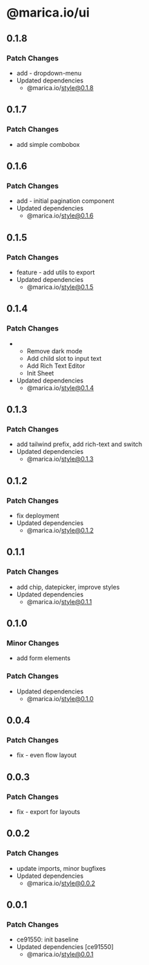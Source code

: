 # @marica.io/ui

## 0.1.8

### Patch Changes

- add - dropdown-menu
- Updated dependencies
  - @marica.io/style@0.1.8

## 0.1.7

### Patch Changes

- add simple combobox

## 0.1.6

### Patch Changes

- add - initial pagination component
- Updated dependencies
  - @marica.io/style@0.1.6

## 0.1.5

### Patch Changes

- feature - add utils to export
- Updated dependencies
  - @marica.io/style@0.1.5

## 0.1.4

### Patch Changes

- - Remove dark mode
  - Add child slot to input text
  - Add Rich Text Editor
  - Init Sheet
- Updated dependencies
  - @marica.io/style@0.1.4

## 0.1.3

### Patch Changes

- add tailwind prefix, add rich-text and switch
- Updated dependencies
  - @marica.io/style@0.1.3

## 0.1.2

### Patch Changes

- fix deployment
- Updated dependencies
  - @marica.io/style@0.1.2

## 0.1.1

### Patch Changes

- add chip, datepicker, improve styles
- Updated dependencies
  - @marica.io/style@0.1.1

## 0.1.0

### Minor Changes

- add form elements

### Patch Changes

- Updated dependencies
  - @marica.io/style@0.1.0

## 0.0.4

### Patch Changes

- fix - even flow layout

## 0.0.3

### Patch Changes

- fix - export for layouts

## 0.0.2

### Patch Changes

- update imports, minor bugfixes
- Updated dependencies
  - @marica.io/style@0.0.2

## 0.0.1

### Patch Changes

- ce91550: init baseline
- Updated dependencies [ce91550]
  - @marica.io/style@0.0.1
